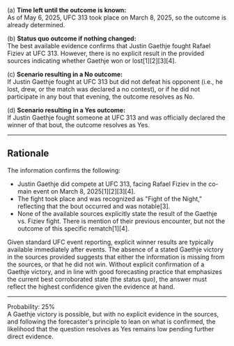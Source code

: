 (a) **Time left until the outcome is known:**  
As of May 6, 2025, UFC 313 took place on March 8, 2025, so the outcome is already determined.

(b) **Status quo outcome if nothing changed:**  
The best available evidence confirms that Justin Gaethje fought Rafael Fiziev at UFC 313. However, there is no explicit result in the provided sources indicating whether Gaethje won or lost[1][2][3][4].

(c) **Scenario resulting in a No outcome:**  
If Justin Gaethje fought at UFC 313 but did not defeat his opponent (i.e., he lost, drew, or the match was declared a no contest), or if he did not participate in any bout that evening, the outcome resolves as No.

(d) **Scenario resulting in a Yes outcome:**  
If Justin Gaethje fought someone at UFC 313 and was officially declared the winner of that bout, the outcome resolves as Yes.

---

## Rationale

The information confirms the following:
- Justin Gaethje did compete at UFC 313, facing Rafael Fiziev in the co-main event on March 8, 2025[1][2][3][4].
- The fight took place and was recognized as "Fight of the Night," reflecting that the bout occurred and was notable[3].
- None of the available sources explicitly state the result of the Gaethje vs. Fiziev fight. There is mention of their previous encounter, but not the outcome of this specific rematch[1][4].

Given standard UFC event reporting, explicit winner results are typically available immediately after events. The absence of a stated Gaethje victory in the sources provided suggests that either the information is missing from the sources, or that he did not win. Without explicit confirmation of a Gaethje victory, and in line with good forecasting practice that emphasizes the current best corroborated state (the status quo), the answer must reflect the highest confidence given the evidence at hand.

---

Probability: 25%  
A Gaethje victory is possible, but with no explicit evidence in the sources, and following the forecaster's principle to lean on what is confirmed, the likelihood that the question resolves as Yes remains low pending further direct evidence.